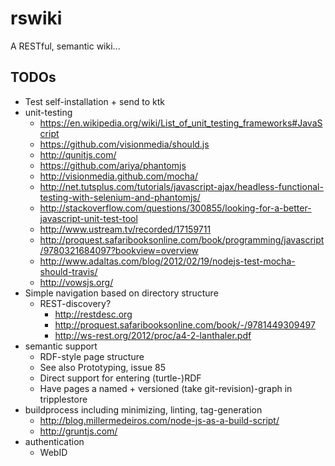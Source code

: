 rswiki
======

A RESTful, semantic wiki...

TODOs
-----
* Test self-installation + send to ktk
* unit-testing 
    * <https://en.wikipedia.org/wiki/List_of_unit_testing_frameworks#JavaScript>
    * <https://github.com/visionmedia/should.js>
    * <http://qunitjs.com/>
    * <https://github.com/ariya/phantomjs>
    * <http://visionmedia.github.com/mocha/>
    * <http://net.tutsplus.com/tutorials/javascript-ajax/headless-functional-testing-with-selenium-and-phantomjs/>
    * <http://stackoverflow.com/questions/300855/looking-for-a-better-javascript-unit-test-tool>
    * <http://www.ustream.tv/recorded/17159711>
    * <http://proquest.safaribooksonline.com/book/programming/javascript/9780321684097?bookview=overview>
    * <http://www.adaltas.com/blog/2012/02/19/nodejs-test-mocha-should-travis/>
    * <http://vowsjs.org/>
* Simple navigation based on directory structure
    * REST-discovery?
        * <http://restdesc.org>
        * <http://proquest.safaribooksonline.com/book/-/9781449309497>
        * <http://ws-rest.org/2012/proc/a4-2-lanthaler.pdf>
* semantic support
    * RDF-style page structure
    * See also Prototyping, issue 85
    * Direct support for entering (turtle-)RDF
    * Have pages a named + versioned (take git-revision)-graph in tripplestore
* buildprocess including minimizing, linting, tag-generation
    * <http://blog.millermedeiros.com/node-js-as-a-build-script/>
    * <http://gruntjs.com/>
* authentication
    * WebID
